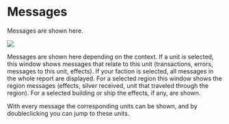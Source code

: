 <span id="top"></span>

# Messages

Messages are shown here.

<img src="/images/help/magellan/windows_messages.gif" data-border="0" />

Messages are shown here depending on the context. If a unit is selected,
this window shows messages that relate to this unit (transactions,
errors, messages to this unit, effects). If your faction is selected,
all messages in the whole report are displayed. For a selected region
this window shows the region messages (effects, silver received, unit
that traveled through the region). For a selected building or ship the
effects, if any, are shown.

With every message the corresponding units can be shown, and by
doubleclicking you can jump to these units.
